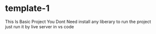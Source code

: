 # template-1
This Is Basic Project
You Dont Need install any liberary to run the project
just run it by live server in vs code
